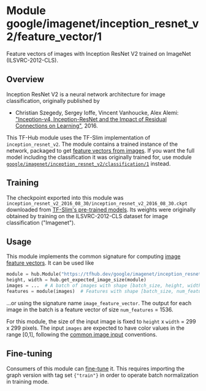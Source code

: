 # Module google/imagenet/inception_resnet_v2/feature_vector/1
Feature vectors of images with Inception ResNet V2 trained on ImageNet (ILSVRC-2012-CLS).

<!-- dataset: imagenet-ilsvrc-2012-cls -->
<!-- asset-path: legacy -->
<!-- module-type: image-feature-vector -->
<!-- network-architecture: Inception ResNet V2 -->
<!-- fine-tunable: true -->
<!-- format: hub -->


## Overview

Inception ResNet V2 is a neural network architecture for image classification,
originally published by

  * Christian Szegedy, Sergey Ioffe, Vincent Vanhoucke, Alex Alemi:
    ["Inception-v4, Inception-ResNet and the Impact of Residual Connections
    on Learning"](https://arxiv.org/abs/1602.07261), 2016.

This TF-Hub module uses the TF-Slim implementation of `inception_resnet_v2`.
The module contains a trained instance of the network, packaged to get
[feature vectors from images](https://www.tensorflow.org/hub/common_signatures/images#feature-vector).
If you want the full model including the classification it was originally
trained for, use module
[`google/imagenet/inception_resnet_v2/classification/1`](https://tfhub.dev/google/imagenet/inception_resnet_v2/classification/1)
instead.


## Training

The checkpoint exported into this module was `inception_resnet_v2_2016_08_30/inception_resnet_v2_2016_08_30.ckpt` downloaded
from
[TF-Slim's pre-trained models](https://github.com/tensorflow/models/blob/master/research/slim/README.md#pre-trained-models).
Its weights were originally obtained by training on the ILSVRC-2012-CLS
dataset for image classification ("Imagenet").


## Usage

This module implements the common signature for computing
[image feature vectors](https://www.tensorflow.org/hub/common_signatures/images#feature-vector).
It can be used like

```python
module = hub.Module("https://tfhub.dev/google/imagenet/inception_resnet_v2/feature_vector/1")
height, width = hub.get_expected_image_size(module)
images = ...  # A batch of images with shape [batch_size, height, width, 3].
features = module(images)  # Features with shape [batch_size, num_features].
```

...or using the signature name `image_feature_vector`. The output for each image
in the batch is a feature vector of size `num_features` = 1536.

For this module, the size of the input image is fixed to
`height` x `width` = 299 x 299 pixels.
The input `images` are expected to have color values in the range [0,1],
following the
[common image input](https://www.tensorflow.org/hub/common_signatures/images#input)
conventions.


## Fine-tuning

Consumers of this module can [fine-tune](https://www.tensorflow.org/hub/tf1_hub_module#fine-tuning) it.
This requires importing the graph version with tag set `{"train"}`
in order to operate batch normalization in training mode.

